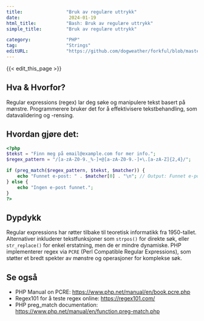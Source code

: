```yaml
---
title:                "Bruk av regulære uttrykk"
date:                  2024-01-19
html_title:           "Bash: Bruk av regulære uttrykk"
simple_title:         "Bruk av regulære uttrykk"

category:             "PHP"
tag:                  "Strings"
editURL:              "https://github.com/dogweather/forkful/blob/master/content/no/php/using-regular-expressions.md"
---
```


{{< edit_this_page >}}

## Hva & Hvorfor?
Regular expressions (regex) lar deg søke og manipulere tekst basert på mønstre. Programmerere bruker det for å effektivisere tekstbehandling, som datavalidering og -rensing.

## Hvordan gjøre det:
```PHP
<?php
$tekst = "Finn meg på email@example.com for mer info.";
$regex_pattern = "/[a-zA-Z0-9._%-]+@[a-zA-Z0-9.-]+\.[a-zA-Z]{2,4}/";

if (preg_match($regex_pattern, $tekst, $matcher)) {
    echo "Funnet e-post: " . $matcher[0] . "\n"; // Output: Funnet e-post: email@example.com
} else {
    echo "Ingen e-post funnet.";
}
?>
```

## Dypdykk
Regular expressions har røtter tilbake til teoretisk informatikk fra 1950-tallet. Alternativer inkluderer tekstfunksjoner som `strpos()` for direkte søk, eller `str_replace()` for enkel erstatning, men de er mindre dynamiske. PHP implementerer regex via `PCRE` (Perl Compatible Regular Expressions), som støtter et bredt spekter av mønstre og operasjoner for komplekse søk.

## Se også
- PHP Manual on PCRE: https://www.php.net/manual/en/book.pcre.php
- Regex101 for å teste regex online: https://regex101.com/
- PHP preg_match documentation: https://www.php.net/manual/en/function.preg-match.php
